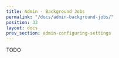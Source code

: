 ```yaml
---
title: Admin - Background Jobs
permalink: "/docs/admin-background-jobs/"
position: 33
layout: docs
prev_section: admin-configuring-settings
---
```


TODO
